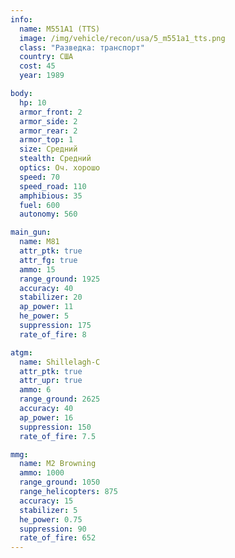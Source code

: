 ```yaml
---
info:
  name: M551A1 (TTS)
  image: /img/vehicle/recon/usa/5_m551a1_tts.png
  class: "Разведка: транспорт"
  country: США
  cost: 45
  year: 1989

body:
  hp: 10
  armor_front: 2
  armor_side: 2
  armor_rear: 2
  armor_top: 1
  size: Средний
  stealth: Средний
  optics: Оч. хорошо
  speed: 70
  speed_road: 110
  amphibious: 35
  fuel: 600
  autonomy: 560

main_gun:
  name: M81
  attr_ptk: true
  attr_fg: true
  ammo: 15
  range_ground: 1925
  accuracy: 40
  stabilizer: 20
  ap_power: 11
  he_power: 5
  suppression: 175
  rate_of_fire: 8

atgm:
  name: Shillelagh-C
  attr_ptk: true
  attr_upr: true
  ammo: 6
  range_ground: 2625
  accuracy: 40
  ap_power: 16
  suppression: 150
  rate_of_fire: 7.5

mmg:
  name: M2 Browning
  ammo: 1000
  range_ground: 1050
  range_helicopters: 875
  accuracy: 15
  stabilizer: 5
  he_power: 0.75
  suppression: 90
  rate_of_fire: 652
---
```

